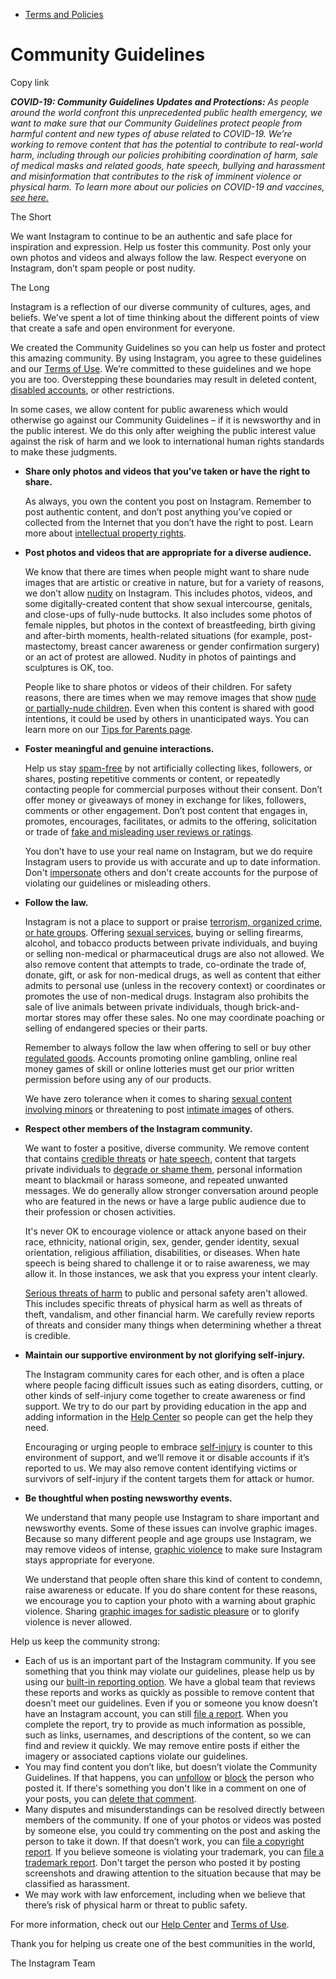 *   [Terms and Policies](https://help.instagram.com/1417489251945243/?helpref=breadcrumb)

Community Guidelines
====================

Copy link

_**COVID-19: Community Guidelines Updates and Protections:** As people around the world confront this unprecedented public health emergency, we want to make sure that our Community Guidelines protect people from harmful content and new types of abuse related to COVID-19. We’re working to remove content that has the potential to contribute to real-world harm, including through our policies prohibiting coordination of harm, sale of medical masks and related goods, hate speech, bullying and harassment and misinformation that contributes to the risk of imminent violence or physical harm. To learn more about our policies on COVID-19 and vaccines, [see here.](https://help.instagram.com/697825587576762?helpref=faq_content)_

The Short

We want Instagram to continue to be an authentic and safe place for inspiration and expression. Help us foster this community. Post only your own photos and videos and always follow the law. Respect everyone on Instagram, don’t spam people or post nudity.

The Long

Instagram is a reflection of our diverse community of cultures, ages, and beliefs. We’ve spent a lot of time thinking about the different points of view that create a safe and open environment for everyone.

We created the Community Guidelines so you can help us foster and protect this amazing community. By using Instagram, you agree to these guidelines and our [Terms of Use](https://www.instagram.com/legal/terms). We’re committed to these guidelines and we hope you are too. Overstepping these boundaries may result in deleted content, [disabled accounts](https://help.instagram.com/366993040048856?helpref=faq_content), or other restrictions.

In some cases, we allow content for public awareness which would otherwise go against our Community Guidelines – if it is newsworthy and in the public interest. We do this only after weighing the public interest value against the risk of harm and we look to international human rights standards to make these judgments.

*   **Share only photos and videos that you’ve taken or have the right to share.**
    
    As always, you own the content you post on Instagram. Remember to post authentic content, and don’t post anything you’ve copied or collected from the Internet that you don’t have the right to post. Learn more about [intellectual property rights](https://help.instagram.com/126382350847838?helpref=faq_content).
    
*   **Post photos and videos that are appropriate for a diverse audience.**
    
    We know that there are times when people might want to share nude images that are artistic or creative in nature, but for a variety of reasons, we don’t allow [nudity](https://l.instagram.com/?u=https%3A%2F%2Fwww.facebook.com%2Fcommunitystandards%2Fadult_nudity_sexual_activity&e=AT0wWruhyDYA5yGRVt6iBPgvNWBGKOmr-KEnw_wEwd23pJDt6Z9ZxSFKwoCi5mw04H7ZSQLBHIlmtR532Sg2_HI1XI5aSuFCqyiqboVzNclgccmE_PaQNvkAkXd_6A-7txnS8h98VJskt-qmIzrXCDZEs8jmN2ZouMF-RA) on Instagram. This includes photos, videos, and some digitally-created content that show sexual intercourse, genitals, and close-ups of fully-nude buttocks. It also includes some photos of female nipples, but photos in the context of breastfeeding, birth giving and after-birth moments, health-related situations (for example, post-mastectomy, breast cancer awareness or gender confirmation surgery) or an act of protest are allowed. Nudity in photos of paintings and sculptures is OK, too.
    
    People like to share photos or videos of their children. For safety reasons, there are times when we may remove images that show [nude or partially-nude children](https://l.instagram.com/?u=https%3A%2F%2Fwww.facebook.com%2Fcommunitystandards%2Fchild_nudity_sexual_exploitation&e=AT0wWruhyDYA5yGRVt6iBPgvNWBGKOmr-KEnw_wEwd23pJDt6Z9ZxSFKwoCi5mw04H7ZSQLBHIlmtR532Sg2_HI1XI5aSuFCqyiqboVzNclgccmE_PaQNvkAkXd_6A-7txnS8h98VJskt-qmIzrXCDZEs8jmN2ZouMF-RA). Even when this content is shared with good intentions, it could be used by others in unanticipated ways. You can learn more on our [Tips for Parents page](https://help.instagram.com/154475974694511/?helpref=faq_content).
    
*   **Foster meaningful and genuine interactions.**
    
    Help us stay [spam-free](https://l.instagram.com/?u=https%3A%2F%2Fwww.facebook.com%2Fcommunitystandards%2Fspam&e=AT0wWruhyDYA5yGRVt6iBPgvNWBGKOmr-KEnw_wEwd23pJDt6Z9ZxSFKwoCi5mw04H7ZSQLBHIlmtR532Sg2_HI1XI5aSuFCqyiqboVzNclgccmE_PaQNvkAkXd_6A-7txnS8h98VJskt-qmIzrXCDZEs8jmN2ZouMF-RA) by not artificially collecting likes, followers, or shares, posting repetitive comments or content, or repeatedly contacting people for commercial purposes without their consent. Don’t offer money or giveaways of money in exchange for likes, followers, comments or other engagement. Don’t post content that engages in, promotes, encourages, facilitates, or admits to the offering, solicitation or trade of [fake and misleading user reviews or ratings](https://l.instagram.com/?u=https%3A%2F%2Fwww.facebook.com%2Fcommunitystandards%2Ffraud_deception&e=AT0wWruhyDYA5yGRVt6iBPgvNWBGKOmr-KEnw_wEwd23pJDt6Z9ZxSFKwoCi5mw04H7ZSQLBHIlmtR532Sg2_HI1XI5aSuFCqyiqboVzNclgccmE_PaQNvkAkXd_6A-7txnS8h98VJskt-qmIzrXCDZEs8jmN2ZouMF-RA).
    
    You don’t have to use your real name on Instagram, but we do require Instagram users to provide us with accurate and up to date information. Don't [impersonate](https://l.instagram.com/?u=https%3A%2F%2Fwww.facebook.com%2Fcommunitystandards%2Fmisrepresentation&e=AT0wWruhyDYA5yGRVt6iBPgvNWBGKOmr-KEnw_wEwd23pJDt6Z9ZxSFKwoCi5mw04H7ZSQLBHIlmtR532Sg2_HI1XI5aSuFCqyiqboVzNclgccmE_PaQNvkAkXd_6A-7txnS8h98VJskt-qmIzrXCDZEs8jmN2ZouMF-RA) others and don't create accounts for the purpose of violating our guidelines or misleading others.
    
*   **Follow the law.**
    
    Instagram is not a place to support or praise [terrorism, organized crime, or hate groups](https://l.instagram.com/?u=https%3A%2F%2Fwww.facebook.com%2Fcommunitystandards%2Fdangerous_individuals_organizations&e=AT0wWruhyDYA5yGRVt6iBPgvNWBGKOmr-KEnw_wEwd23pJDt6Z9ZxSFKwoCi5mw04H7ZSQLBHIlmtR532Sg2_HI1XI5aSuFCqyiqboVzNclgccmE_PaQNvkAkXd_6A-7txnS8h98VJskt-qmIzrXCDZEs8jmN2ZouMF-RA). Offering [sexual services](https://l.instagram.com/?u=https%3A%2F%2Fwww.facebook.com%2Fcommunitystandards%2Fsexual_solicitation&e=AT0wWruhyDYA5yGRVt6iBPgvNWBGKOmr-KEnw_wEwd23pJDt6Z9ZxSFKwoCi5mw04H7ZSQLBHIlmtR532Sg2_HI1XI5aSuFCqyiqboVzNclgccmE_PaQNvkAkXd_6A-7txnS8h98VJskt-qmIzrXCDZEs8jmN2ZouMF-RA), buying or selling firearms, alcohol, and tobacco products between private individuals, and buying or selling non-medical or pharmaceutical drugs are also not allowed. We also remove content that attempts to trade, co-ordinate the trade of, donate, gift, or ask for non-medical drugs, as well as content that either admits to personal use (unless in the recovery context) or coordinates or promotes the use of non-medical drugs. Instagram also prohibits the sale of live animals between private individuals, though brick-and-mortar stores may offer these sales. No one may coordinate poaching or selling of endangered species or their parts.
    
    Remember to always follow the law when offering to sell or buy other [regulated goods](https://l.instagram.com/?u=https%3A%2F%2Fwww.facebook.com%2Fcommunitystandards%2Fregulated_goods&e=AT0wWruhyDYA5yGRVt6iBPgvNWBGKOmr-KEnw_wEwd23pJDt6Z9ZxSFKwoCi5mw04H7ZSQLBHIlmtR532Sg2_HI1XI5aSuFCqyiqboVzNclgccmE_PaQNvkAkXd_6A-7txnS8h98VJskt-qmIzrXCDZEs8jmN2ZouMF-RA). Accounts promoting online gambling, online real money games of skill or online lotteries must get our prior written permission before using any of our products.
    
    We have zero tolerance when it comes to sharing [sexual content involving minors](https://l.instagram.com/?u=https%3A%2F%2Fwww.facebook.com%2Fcommunitystandards%2Fchild_nudity_sexual_exploitation&e=AT0wWruhyDYA5yGRVt6iBPgvNWBGKOmr-KEnw_wEwd23pJDt6Z9ZxSFKwoCi5mw04H7ZSQLBHIlmtR532Sg2_HI1XI5aSuFCqyiqboVzNclgccmE_PaQNvkAkXd_6A-7txnS8h98VJskt-qmIzrXCDZEs8jmN2ZouMF-RA) or threatening to post [intimate images](https://l.instagram.com/?u=https%3A%2F%2Fwww.facebook.com%2Fcommunitystandards%2Fsexual_exploitation_adults&e=AT0wWruhyDYA5yGRVt6iBPgvNWBGKOmr-KEnw_wEwd23pJDt6Z9ZxSFKwoCi5mw04H7ZSQLBHIlmtR532Sg2_HI1XI5aSuFCqyiqboVzNclgccmE_PaQNvkAkXd_6A-7txnS8h98VJskt-qmIzrXCDZEs8jmN2ZouMF-RA) of others.
    
*   **Respect other members of the Instagram community.**
    
    We want to foster a positive, diverse community. We remove content that contains [credible threats](https://l.instagram.com/?u=https%3A%2F%2Fwww.facebook.com%2Fcommunitystandards%2Fcredible_violence&e=AT0wWruhyDYA5yGRVt6iBPgvNWBGKOmr-KEnw_wEwd23pJDt6Z9ZxSFKwoCi5mw04H7ZSQLBHIlmtR532Sg2_HI1XI5aSuFCqyiqboVzNclgccmE_PaQNvkAkXd_6A-7txnS8h98VJskt-qmIzrXCDZEs8jmN2ZouMF-RA) or [hate speech](https://l.instagram.com/?u=https%3A%2F%2Fwww.facebook.com%2Fcommunitystandards%2Fhate_speech&e=AT0wWruhyDYA5yGRVt6iBPgvNWBGKOmr-KEnw_wEwd23pJDt6Z9ZxSFKwoCi5mw04H7ZSQLBHIlmtR532Sg2_HI1XI5aSuFCqyiqboVzNclgccmE_PaQNvkAkXd_6A-7txnS8h98VJskt-qmIzrXCDZEs8jmN2ZouMF-RA), content that targets private individuals to [degrade or shame them](https://l.instagram.com/?u=https%3A%2F%2Fwww.facebook.com%2Fcommunitystandards%2Fbullying&e=AT0wWruhyDYA5yGRVt6iBPgvNWBGKOmr-KEnw_wEwd23pJDt6Z9ZxSFKwoCi5mw04H7ZSQLBHIlmtR532Sg2_HI1XI5aSuFCqyiqboVzNclgccmE_PaQNvkAkXd_6A-7txnS8h98VJskt-qmIzrXCDZEs8jmN2ZouMF-RA), personal information meant to blackmail or harass someone, and repeated unwanted messages. We do generally allow stronger conversation around people who are featured in the news or have a large public audience due to their profession or chosen activities.
    
    It's never OK to encourage violence or attack anyone based on their race, ethnicity, national origin, sex, gender, gender identity, sexual orientation, religious affiliation, disabilities, or diseases. When hate speech is being shared to challenge it or to raise awareness, we may allow it. In those instances, we ask that you express your intent clearly.
    
    [Serious threats of harm](https://l.instagram.com/?u=https%3A%2F%2Fwww.facebook.com%2Fcommunitystandards%2Fcredible_violence&e=AT0wWruhyDYA5yGRVt6iBPgvNWBGKOmr-KEnw_wEwd23pJDt6Z9ZxSFKwoCi5mw04H7ZSQLBHIlmtR532Sg2_HI1XI5aSuFCqyiqboVzNclgccmE_PaQNvkAkXd_6A-7txnS8h98VJskt-qmIzrXCDZEs8jmN2ZouMF-RA) to public and personal safety aren't allowed. This includes specific threats of physical harm as well as threats of theft, vandalism, and other financial harm. We carefully review reports of threats and consider many things when determining whether a threat is credible.
    
*   **Maintain our supportive environment by not glorifying self-injury.**
    
    The Instagram community cares for each other, and is often a place where people facing difficult issues such as eating disorders, cutting, or other kinds of self-injury come together to create awareness or find support. We try to do our part by providing education in the app and adding information in the [Help Center](https://help.instagram.com/) so people can get the help they need.
    
    Encouraging or urging people to embrace [self-injury](https://l.instagram.com/?u=https%3A%2F%2Fwww.facebook.com%2Fcommunitystandards%2Fsuicide_self_injury_violence&e=AT0wWruhyDYA5yGRVt6iBPgvNWBGKOmr-KEnw_wEwd23pJDt6Z9ZxSFKwoCi5mw04H7ZSQLBHIlmtR532Sg2_HI1XI5aSuFCqyiqboVzNclgccmE_PaQNvkAkXd_6A-7txnS8h98VJskt-qmIzrXCDZEs8jmN2ZouMF-RA) is counter to this environment of support, and we’ll remove it or disable accounts if it’s reported to us. We may also remove content identifying victims or survivors of self-injury if the content targets them for attack or humor.
    
*   **Be thoughtful when posting newsworthy events.**
    
    We understand that many people use Instagram to share important and newsworthy events. Some of these issues can involve graphic images. Because so many different people and age groups use Instagram, we may remove videos of intense, [graphic violence](https://l.instagram.com/?u=https%3A%2F%2Fwww.facebook.com%2Fcommunitystandards%2Fgraphic_violence&e=AT0wWruhyDYA5yGRVt6iBPgvNWBGKOmr-KEnw_wEwd23pJDt6Z9ZxSFKwoCi5mw04H7ZSQLBHIlmtR532Sg2_HI1XI5aSuFCqyiqboVzNclgccmE_PaQNvkAkXd_6A-7txnS8h98VJskt-qmIzrXCDZEs8jmN2ZouMF-RA) to make sure Instagram stays appropriate for everyone.
    
    We understand that people often share this kind of content to condemn, raise awareness or educate. If you do share content for these reasons, we encourage you to caption your photo with a warning about graphic violence. Sharing [graphic images for sadistic pleasure](https://l.instagram.com/?u=https%3A%2F%2Fwww.facebook.com%2Fcommunitystandards%2Fcruel_insensitive&e=AT0wWruhyDYA5yGRVt6iBPgvNWBGKOmr-KEnw_wEwd23pJDt6Z9ZxSFKwoCi5mw04H7ZSQLBHIlmtR532Sg2_HI1XI5aSuFCqyiqboVzNclgccmE_PaQNvkAkXd_6A-7txnS8h98VJskt-qmIzrXCDZEs8jmN2ZouMF-RA) or to glorify violence is never allowed.
    

Help us keep the community strong:

*   Each of us is an important part of the Instagram community. If you see something that you think may violate our guidelines, please help us by using our [built-in reporting option](https://help.instagram.com/165828726894770?helpref=faq_content). We have a global team that reviews these reports and works as quickly as possible to remove content that doesn’t meet our guidelines. Even if you or someone you know doesn’t have an Instagram account, you can still [file a report](https://help.instagram.com/contact/383679321740945). When you complete the report, try to provide as much information as possible, such as links, usernames, and descriptions of the content, so we can find and review it quickly. We may remove entire posts if either the imagery or associated captions violate our guidelines.
*   You may find content you don’t like, but doesn’t violate the Community Guidelines. If that happens, you can [unfollow](https://help.instagram.com/286340048138725?helpref=faq_content) or [block](https://help.instagram.com/426700567389543/?helpref=faq_content) the person who posted it. If there's something you don't like in a comment on one of your posts, you can [delete that comment](https://help.instagram.com/289098941190483?helpref=faq_content).
*   Many disputes and misunderstandings can be resolved directly between members of the community. If one of your photos or videos was posted by someone else, you could try commenting on the post and asking the person to take it down. If that doesn’t work, you can [file a copyright report](https://help.instagram.com/126382350847838?helpref=faq_content). If you believe someone is violating your trademark, you can [file a trademark report](https://help.instagram.com/222826637847963?helpref=faq_content). Don't target the person who posted it by posting screenshots and drawing attention to the situation because that may be classified as harassment.
*   We may work with law enforcement, including when we believe that there’s risk of physical harm or threat to public safety.

For more information, check out our [Help Center](https://help.instagram.com/) and [Terms of Use](https://l.instagram.com/?u=http%3A%2F%2Finstagram.com%2Flegal%2Fterms%2F%23&e=AT0wWruhyDYA5yGRVt6iBPgvNWBGKOmr-KEnw_wEwd23pJDt6Z9ZxSFKwoCi5mw04H7ZSQLBHIlmtR532Sg2_HI1XI5aSuFCqyiqboVzNclgccmE_PaQNvkAkXd_6A-7txnS8h98VJskt-qmIzrXCDZEs8jmN2ZouMF-RA).

Thank you for helping us create one of the best communities in the world,

The Instagram Team
